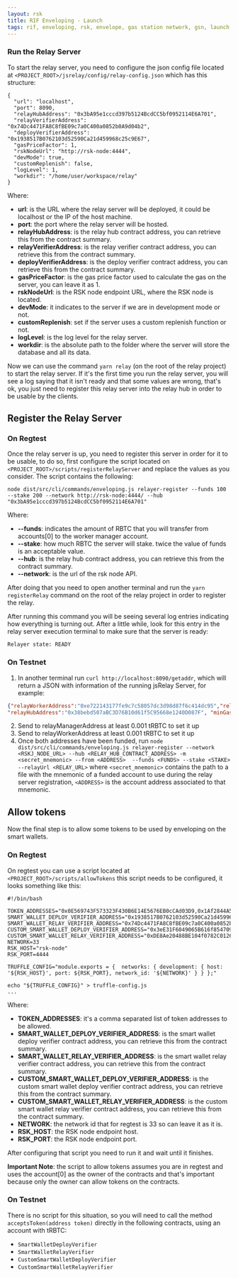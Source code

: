 ```yaml
---
layout: rsk
title: RIF Enveloping - Launch
tags: rif, enveloping, rsk, envelope, gas station network, gsn, launch
---
```


### Run the Relay Server
To start the relay server, you need to configure the json config file located at `<PROJECT_ROOT>/jsrelay/config/relay-config.json` which has this structure:
   
```
{
  "url": "localhost",
  "port": 8090,
  "relayHubAddress": "0x3bA95e1cccd397b5124BcdCC5bf0952114E6A701",
  "relayVerifierAddress": "0x74Dc4471FA8C8fBE09c7a0C400a0852b0A9d04b2",
  "deployVerifierAddress": "0x1938517B0762103d52590Ca21d459968c25c9E67",
  "gasPriceFactor": 1,
  "rskNodeUrl": "http://rsk-node:4444",
  "devMode": true,
  "customReplenish": false,
  "logLevel": 1,
  "workdir": "/home/user/workspace/relay"
}
```

Where:

* **url**: is the URL where the relay server will be deployed, it could be localhost or the IP of the host machine.
* **port**: the port where the relay server will be hosted.
* **relayHubAddress**: is the relay hub contract address, you can retrieve this from the contract summary.
* **relayVerifierAddress**: is the relay verifier contract address, you can retrieve this from the contract summary.
* **deployVerifierAddress**: is the deploy verifier contract address, you can retrieve this from the contract summary.
* **gasPriceFactor**: is the gas price factor used to calculate the gas on the server, you can leave it as 1.
* **rskNodeUrl**: is the RSK node endpoint URL, where the RSK node is located.
* **devMode**: it indicates to the server if we are in development mode or not.
* **customReplenish**: set if the server uses a custom replenish function or not.
* **logLevel**: is the log level for the relay server.
* **workdir**: is the absolute path to the folder where the server will store the database and all its data.

Now we can use the command `yarn relay` (on the root of the relay project) to start the relay server.
If it's the first time you run the relay server, you will see a log saying that it isn't ready and that some values are wrong, that's ok, you just need to register this relay server into the relay hub in order to be usable by the clients.

## Register the Relay Server

### On Regtest

Once the relay server is up, you need to register this server in order for it to be usable, to do so, first configure the script located on `<PROJECT_ROOT>/scripts/registerRelayServer` and replace the 
   values as you consider. The script contains the following:

```
node dist/src/cli/commands/enveloping.js relayer-register --funds 100 --stake 200 --network http://rsk-node:4444/ --hub "0x3bA95e1cccd397b5124BcdCC5bf0952114E6A701"
```

Where:

* **--funds**: indicates the amount of RBTC that you will transfer from accounts[0] to the worker manager account.
* **--stake**: how much RBTC the server will stake. twice the value of funds is an acceptable value.
* **--hub**: is the relay hub contract address, you can retrieve this from the contract summary.
* **--network**: is the url of the rsk node API.

After doing that you need to open another terminal and run the `yarn registerRelay` command on the root of the relay project in order to register the relay. 

After running this command you will be seeing several log entries indicating how everything is turning out. After a little while, look for this entry in the relay server execution terminal to make sure that the server is ready:

```
Relayer state: READY
```

### On Testnet

1.  In another terminal run `curl http://localhost:8090/getaddr`, which will return a JSON with information of the running jsRelay Server, for example:
```json
{"relayWorkerAddress":"0xe722143177fe9c7c58057dc3d98d87f6c414dc95","relayManagerAddress":"0xe0820002dfaa69cbf8add6a738171e8eb0a5ee54",
"relayHubAddress":"0x38bebd507aBC3D76B10d61f5C95668e1240D087F", "minGasPrice":"6000000000", "chainId":"31", "networkId":"31","ready":false,"version":"2.0.1"}
```
2. Send to relayManagerAddress at least 0.001 tRBTC to set it up
3. Send to relayWorkerAddress at least 0.001 tRBTC to set it up
4. Once both addresses have been funded, run `node dist/src/cli/commands/enveloping.js relayer-register --network <RSKJ_NODE_URL> --hub <RELAY_HUB_CONTRACT_ADDRESS> -m <secret_mnemonic> --from <ADDRESS>  --funds <FUNDS> --stake <STAKE> --relayUrl <RELAY_URL>` where `<secret_mnemonic>` contains the path to a file with the mnemonic of a funded account to use during the relay server registration, `<ADDRESS>` is the account address associated to that mnemonic.


## Allow tokens

Now the final step is to allow some tokens to be used by enveloping on the smart wallets.

### On Regtest

On regtest you can use a script located at `<PROJECT_ROOT>/scripts/allowTokens` this script needs to be configured, it looks
   something like this:
   
```
#!/bin/bash

TOKEN_ADDRESSES="0x0E569743F573323F430B6E14E5676EB0cCAd03D9,0x1Af2844A588759D0DE58abD568ADD96BB8B3B6D8"
SMART_WALLET_DEPLOY_VERIFIER_ADDRESS="0x1938517B0762103d52590Ca21d459968c25c9E67"
SMART_WALLET_RELAY_VERIFIER_ADDRESS="0x74Dc4471FA8C8fBE09c7a0C400a0852b0A9d04b2"
CUSTOM_SMART_WALLET_DEPLOY_VERIFIER_ADDRESS="0x3eE31F6049065B616f85470985c0eF067f2bEbDE"
CUSTOM_SMART_WALLET_RELAY_VERIFIER_ADDRESS="0xDE8Ae20488BE104f0782C0126038b6682ECc1eC7"
NETWORK=33
RSK_HOST="rsk-node"
RSK_PORT=4444

TRUFFLE_CONFIG="module.exports = {  networks: { development: { host: '${RSK_HOST}', port: ${RSK_PORT}, network_id: '${NETWORK}' } } };"

echo "${TRUFFLE_CONFIG}" > truffle-config.js
...
```

Where:

* **TOKEN_ADDRESSES**: it's a comma separated list of token addresses to be allowed.
* **SMART_WALLET_DEPLOY_VERIFIER_ADDRESS**: is the smart wallet deploy verifier contract address, you can retrieve this from the contract summary.
* **SMART_WALLET_RELAY_VERIFIER_ADDRESS**: is the smart wallet relay verifier contract address, you can retrieve this from the contract summary.
* **CUSTOM_SMART_WALLET_DEPLOY_VERIFIER_ADDRESS**: is the custom smart wallet deploy verifier contract address, you can retrieve this from the contract summary.
* **CUSTOM_SMART_WALLET_RELAY_VERIFIER_ADDRESS**: is the custom smart wallet relay verifier contract address, you can retrieve this from the contract summary.
* **NETWORK**: the network id that for regtest is 33 so can leave it as it is.
* **RSK_HOST**: the RSK node endpoint host.
* **RSK_PORT**: the RSK node endpoint port.

After configuring that script you need to run it and wait until it finishes.

**Important Note**: the script to allow tokens assumes you are in regtest and uses the account[0] as the owner of the contracts and that's important because
only the owner can allow tokens on the contracts.

### On Testnet

There is no script for this situation, so you will need to call the method `acceptsToken(address token)` directly in the following contracts, using an account with tRBTC:

- `SmartWalletDeployVerifier`
- `SmartWalletRelayVerifier`
- `CustomSmartWalletDeployVerifier`
- `CustomSmartWalletRelayVerifier`
